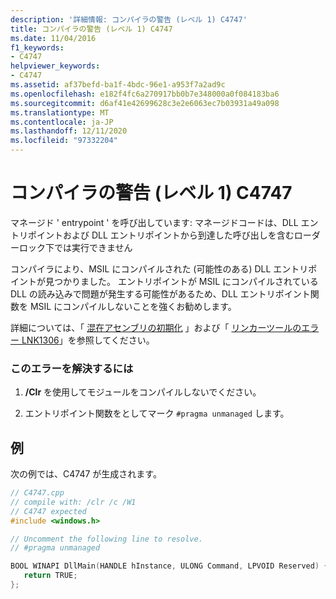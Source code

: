 ```yaml
---
description: '詳細情報: コンパイラの警告 (レベル 1) C4747'
title: コンパイラの警告 (レベル 1) C4747
ms.date: 11/04/2016
f1_keywords:
- C4747
helpviewer_keywords:
- C4747
ms.assetid: af37befd-ba1f-4bdc-96e1-a953f7a2ad9c
ms.openlocfilehash: e182f4fc6a270917bb0b7e348000a0f084183ba6
ms.sourcegitcommit: d6af41e42699628c3e2e6063ec7b03931a49a098
ms.translationtype: MT
ms.contentlocale: ja-JP
ms.lasthandoff: 12/11/2020
ms.locfileid: "97332204"
---
```

# <a name="compiler-warning-level-1-c4747"></a>コンパイラの警告 (レベル 1) C4747

マネージド ' entrypoint ' を呼び出しています: マネージドコードは、DLL エントリポイントおよび DLL エントリポイントから到達した呼び出しを含むローダーロック下では実行できません

コンパイラにより、MSIL にコンパイルされた (可能性のある) DLL エントリポイントが見つかりました。  エントリポイントが MSIL にコンパイルされている DLL の読み込みで問題が発生する可能性があるため、DLL エントリポイント関数を MSIL にコンパイルしないことを強くお勧めします。

詳細については、「 [混在アセンブリの初期化](../../dotnet/initialization-of-mixed-assemblies.md) 」および「 [リンカーツールのエラー LNK1306](../../error-messages/tool-errors/linker-tools-error-lnk1306.md)」を参照してください。

### <a name="to-correct-this-error"></a>このエラーを解決するには

1. **/Clr** を使用してモジュールをコンパイルしないでください。

1. エントリポイント関数をとしてマーク `#pragma unmanaged` します。

## <a name="example"></a>例

次の例では、C4747 が生成されます。

```cpp
// C4747.cpp
// compile with: /clr /c /W1
// C4747 expected
#include <windows.h>

// Uncomment the following line to resolve.
// #pragma unmanaged

BOOL WINAPI DllMain(HANDLE hInstance, ULONG Command, LPVOID Reserved) {
   return TRUE;
};
```

